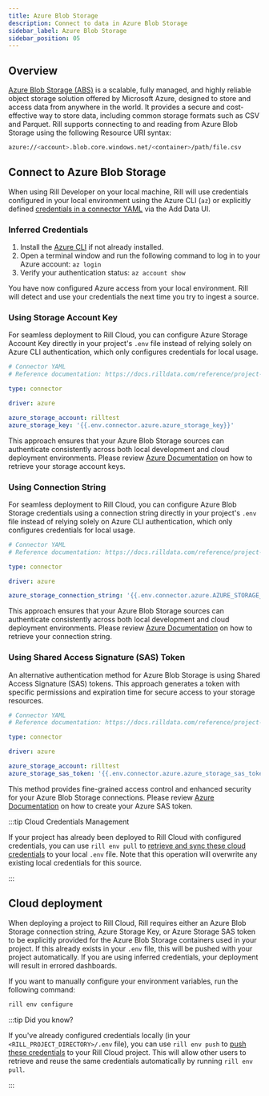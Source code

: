 ```yaml
---
title: Azure Blob Storage
description: Connect to data in Azure Blob Storage
sidebar_label: Azure Blob Storage 
sidebar_position: 05
---
```


<!-- WARNING: There are links to this page in source code. If you move it, find and replace the links and consider adding a redirect in docusaurus.config.js. -->

## Overview
[Azure Blob Storage (ABS)](https://learn.microsoft.com/en-us/azure/storage/blobs/storage-blobs-introduction) is a scalable, fully managed, and highly reliable object storage solution offered by Microsoft Azure, designed to store and access data from anywhere in the world. It provides a secure and cost-effective way to store data, including common storage formats such as CSV and Parquet. Rill supports connecting to and reading from Azure Blob Storage using the following Resource URI syntax:

```bash
azure://<account>.blob.core.windows.net/<container>/path/file.csv
```

## Connect to Azure Blob Storage

When using Rill Developer on your local machine, Rill will use credentials configured in your local environment using the Azure CLI (`az`) or explicitly defined [credentials in a connector YAML](/reference/project-files/connectors#azure) via the Add Data UI.

### Inferred Credentials

1. Install the [Azure CLI](https://learn.microsoft.com/en-us/cli/azure/install-azure-cli) if not already installed.
2. Open a terminal window and run the following command to log in to your Azure account: `az login`
3. Verify your authentication status: `az account show`

You have now configured Azure access from your local environment. Rill will detect and use your credentials the next time you try to ingest a source.

### Using Storage Account Key

For seamless deployment to Rill Cloud, you can configure Azure Storage Account Key directly in your project's `.env` file instead of relying solely on Azure CLI authentication, which only configures credentials for local usage.

```yaml
# Connector YAML
# Reference documentation: https://docs.rilldata.com/reference/project-files/connectors

type: connector

driver: azure

azure_storage_account: rilltest
azure_storage_key: '{{.env.connector.azure.azure_storage_key}}'
```

This approach ensures that your Azure Blob Storage sources can authenticate consistently across both local development and cloud deployment environments. Please review [Azure Documentation](https://learn.microsoft.com/en-us/azure/storage/common/storage-account-keys-manage?tabs=azure-portal) on how to retrieve your storage account keys.

### Using Connection String

For seamless deployment to Rill Cloud, you can configure Azure Blob Storage credentials using a connection string directly in your project's `.env` file instead of relying solely on Azure CLI authentication, which only configures credentials for local usage.

```yaml
# Connector YAML
# Reference documentation: https://docs.rilldata.com/reference/project-files/connectors

type: connector

driver: azure

azure_storage_connection_string: '{{.env.connector.azure.AZURE_STORAGE_CONNECTION_STRING}}'
```

This approach ensures that your Azure Blob Storage sources can authenticate consistently across both local development and cloud deployment environments. Please review [Azure Documentation](https://learn.microsoft.com/en-us/azure/storage/common/storage-account-keys-manage?tabs=azure-portal) on how to retrieve your connection string.

### Using Shared Access Signature (SAS) Token

An alternative authentication method for Azure Blob Storage is using Shared Access Signature (SAS) tokens. This approach generates a token with specific permissions and expiration time for secure access to your storage resources.

```yaml
# Connector YAML
# Reference documentation: https://docs.rilldata.com/reference/project-files/connectors

type: connector

driver: azure

azure_storage_account: rilltest 
azure_storage_sas_token: '{{.env.connector.azure.azure_storage_sas_token}}'
```

This method provides fine-grained access control and enhanced security for your Azure Blob Storage connections. Please review [Azure Documentation](https://learn.microsoft.com/en-us/azure/ai-services/translator/document-translation/how-to-guides/create-sas-tokens?tabs=Containers) on how to create your Azure SAS token.

:::tip Cloud Credentials Management

If your project has already been deployed to Rill Cloud with configured credentials, you can use `rill env pull` to [retrieve and sync these cloud credentials](/connect/credentials/#rill-env-pull) to your local `.env` file. Note that this operation will overwrite any existing local credentials for this source.

:::

## Cloud deployment

When deploying a project to Rill Cloud, Rill requires either an Azure Blob Storage connection string, Azure Storage Key, or Azure Storage SAS token to be explicitly provided for the Azure Blob Storage containers used in your project. If this already exists in your `.env` file, this will be pushed with your project automatically. If you are using inferred credentials, your deployment will result in errored dashboards.

If you want to manually configure your environment variables, run the following command:
```bash
rill env configure
```

:::tip Did you know?

If you've already configured credentials locally (in your `<RILL_PROJECT_DIRECTORY>/.env` file), you can use `rill env push` to [push these credentials](/connect/credentials#rill-env-push) to your Rill Cloud project. This will allow other users to retrieve and reuse the same credentials automatically by running `rill env pull`.

:::
